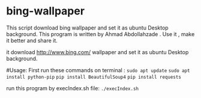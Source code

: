 # bing-wallpaper
This script download bing wallpaper and set it as ubuntu Desktop background.
This program is written by Ahmad Abdollahzade . Use it , make it better and share it. 

it download http://www.bing.com/ wallpaper and set it as ubuntu Desktop background.

#Usage:
First run these commands on terminal :
    `sudo apt update`
    `sudo apt install python-pip`
    `pip install BeautifulSoup4`
    `pip install requests`

run this program by execIndex.sh file:
    `./execIndex.sh`
